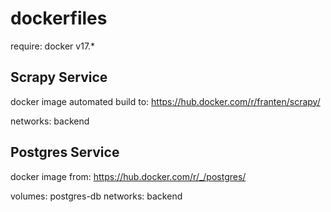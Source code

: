 # dockerfiles
require: docker v17.*

## Scrapy Service
docker image automated build to: https://hub.docker.com/r/franten/scrapy/

networks: backend

## Postgres Service
docker image from: https://hub.docker.com/r/_/postgres/

volumes: postgres-db
networks: backend
